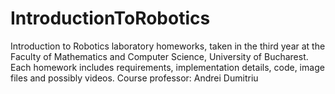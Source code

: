 # IntroductionToRobotics
Introduction to Robotics laboratory homeworks, taken in the third year at the Faculty of Mathematics and Computer Science, University of Bucharest. Each homework includes requirements, implementation details, code, image files and possibly videos. Course professor: Andrei Dumitriu
